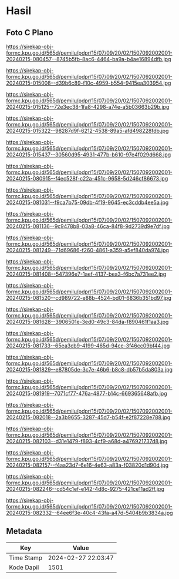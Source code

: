 # Hasil

## Foto C Plano

https://sirekap-obj-formc.kpu.go.id/565d/pemilu/pdpr/15/07/09/20/02/1507092002001-20240215-080457--8745b5fb-8ac6-4464-ba9a-b4ae16894dfb.jpg

https://sirekap-obj-formc.kpu.go.id/565d/pemilu/pdpr/15/07/09/20/02/1507092002001-20240215-015008--d39b6c89-f10c-4959-b554-9415ea303954.jpg

https://sirekap-obj-formc.kpu.go.id/565d/pemilu/pdpr/15/07/09/20/02/1507092002001-20240215-015125--72e3ec38-1fa8-4298-a74e-a5b03663b29b.jpg

https://sirekap-obj-formc.kpu.go.id/565d/pemilu/pdpr/15/07/09/20/02/1507092002001-20240215-015322--98287d9f-6212-4538-89a5-afd498228fdb.jpg

https://sirekap-obj-formc.kpu.go.id/565d/pemilu/pdpr/15/07/09/20/02/1507092002001-20240215-015437--30560d95-4931-477b-b610-97e4f029d668.jpg

https://sirekap-obj-formc.kpu.go.id/565d/pemilu/pdpr/15/07/09/20/02/1507092002001-20240215-080915--f4ec528f-c22a-451c-9658-5d246cf86673.jpg

https://sirekap-obj-formc.kpu.go.id/565d/pemilu/pdpr/15/07/09/20/02/1507092002001-20240215-081031--f9ca7b75-09db-4f19-9645-ec3cddb4ee5a.jpg

https://sirekap-obj-formc.kpu.go.id/565d/pemilu/pdpr/15/07/09/20/02/1507092002001-20240215-081136--9c9478b8-03a8-46ca-84f8-9d2739d9e7df.jpg

https://sirekap-obj-formc.kpu.go.id/565d/pemilu/pdpr/15/07/09/20/02/1507092002001-20240215-081249--71d69686-f260-4861-a359-a5ef840da974.jpg

https://sirekap-obj-formc.kpu.go.id/565d/pemilu/pdpr/15/07/09/20/02/1507092002001-20240215-081408--547396e7-1aef-4137-bea3-f6bc7a731ee2.jpg

https://sirekap-obj-formc.kpu.go.id/565d/pemilu/pdpr/15/07/09/20/02/1507092002001-20240215-081520--cd989722-e88b-4524-bd01-6836b351bd97.jpg

https://sirekap-obj-formc.kpu.go.id/565d/pemilu/pdpr/15/07/09/20/02/1507092002001-20240215-081628--3906501e-3ed0-49c3-84da-f890461f1aa3.jpg

https://sirekap-obj-formc.kpu.go.id/565d/pemilu/pdpr/15/07/09/20/02/1507092002001-20240215-081733--65ea3cb9-4199-465d-94ce-3f46cc09bf44.jpg

https://sirekap-obj-formc.kpu.go.id/565d/pemilu/pdpr/15/07/09/20/02/1507092002001-20240215-081829--e87805de-3c7e-46b6-b8c8-db57b5da803a.jpg

https://sirekap-obj-formc.kpu.go.id/565d/pemilu/pdpr/15/07/09/20/02/1507092002001-20240215-081919--7071cf77-476a-4877-b14c-669365648afb.jpg

https://sirekap-obj-formc.kpu.go.id/565d/pemilu/pdpr/15/07/09/20/02/1507092002001-20240215-082018--2a3b9655-3287-45d7-b54f-e2f87228e788.jpg

https://sirekap-obj-formc.kpu.go.id/565d/pemilu/pdpr/15/07/09/20/02/1507092002001-20240215-082103--d31e1479-f893-4cf9-a68d-a476921737d8.jpg

https://sirekap-obj-formc.kpu.go.id/565d/pemilu/pdpr/15/07/09/20/02/1507092002001-20240215-082157--f4aa23d7-6e16-4e63-a83a-f03820d1d90d.jpg

https://sirekap-obj-formc.kpu.go.id/565d/pemilu/pdpr/15/07/09/20/02/1507092002001-20240215-082246--cd54c1ef-e142-4d8c-9275-421ce11ad2ff.jpg

https://sirekap-obj-formc.kpu.go.id/565d/pemilu/pdpr/15/07/09/20/02/1507092002001-20240215-082332--64ee6f3e-40c4-43fa-a47d-5404b9b3834a.jpg


## Metadata

| Key        | Value               |
| ---------- | ------------------- |
| Time Stamp | 2024-02-27 22:03:47 |
| Kode Dapil | 1501                |



